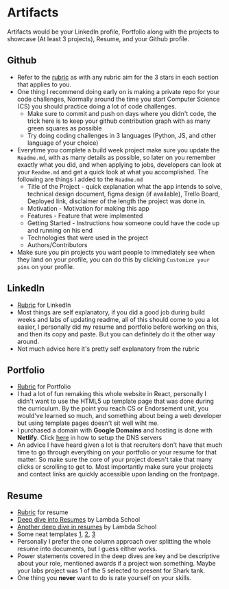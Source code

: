 # Artifacts

Artifacts would be your LinkedIn profile, Portfolio along with the projects to showcase (At least 3 projects), Resume, and your Github profile.

## Github

- Refer to the [rubric](https://drive.google.com/file/d/1geqZSdwle2YU6dRGjBbvFT2U9WqReOLU/view) as with any rubric aim for the 3 stars in each section that applies to you.
- One thing I recommend doing early on is making a private repo for your code challenges, Normally around the time you start Computer Science (CS) you should practice doing a lot of code challenges.
  - Make sure to commit and push on days where you didn't code, the trick here is to keep your github contribution graph with as many green squares as possible
  - Try doing coding challenges in 3 languages (Python, JS, and other language of your choice)
- Everytime you complete a build week project make sure you update the `Readme.md`, with as many details as possible, so later on you remember exactly what you did, and when applying to jobs, developers can look at your `Readme.md` and get a quick look at what you accomplished. The following are things I added to the `Readme.md`
  - Title of the Project - quick explanation what the app intends to solve, technical design document, figma design (if available), Trello Board, Deployed link, disclaimer of the length the project was done in.
  - Motivation - Motivation for making this app
  - Features - Feature that were implmented
  - Getting Started - Instructions how someone could have the code up and running on his end
  - Technologies that were used in the project
  - Authors/Contributors
- Make sure you pin projects you want people to immediately see when they land on your profile, you can do this by clicking `Customize your pins` on your profile.

## LinkedIn

- [Rubric](https://drive.google.com/file/d/15iB86TUKAMUaHxB3zf74A5oRTwmAVnkL/view) for LinkedIn
- Most things are self explanatory, if you did a good job during build weeks and labs of updating readme, all of this should come to you a lot easier, I personally did my resume and portfolio before working on this, and then its copy and paste. But you can definitely do it the other way around.
- Not much advice here it's pretty self explanatory from the rubric

## Portfolio

- [Rubric](https://drive.google.com/file/d/15iB86TUKAMUaHxB3zf74A5oRTwmAVnkL/view) for Portfolio
- I had a lot of fun remaking this whole website in React, personally I didn't want to use the HTML5 up template page that was done during the curriculum. By the point you reach CS or Endorsement unit, you would've learned so much, and something about being a web developer but using template pages doesn't sit well wiht me.
- I purchased a domain with **Google Domains** and hosting is done with **Netlify**. Click [here](./Googledomains.md) in how to setup the DNS servers
- An advice I have heard given a lot is that recruiters don't have that much time to go through everything on your portfolio or your resume for that matter. So make sure the core of your project doesn't take that many clicks or scrolling to get to. Most importantly make sure your projects and contact links are quickly accessible upon landing on the frontpage.

## Resume

- [Rubric](https://drive.google.com/file/d/103wsR5GxmLhQYEjIcBMA3hFc0Ge1artc/view) for resume
- [Deep dive into Resumes](https://lambdaschool.com/the-commons/how-to-write-a-stand-out-resume) by Lambda School
- [Another deep dive in resumes](https://docs.google.com/document/d/1BOwmlkiPJH_96dnjI3nAW8ok-BOR8hkl5Us70bwf24U/edit) by Lambda School
- Some neat templates [1](https://resumegenius.com/wp-content/uploads/2018/07/data-scientist-resume-example-template.png), [2](https://resumegenius.com/wp-content/uploads/2017/09/Software-Engineer-Resume-Example-Template.png), [3](https://assets.qwikresume.com/resume-samples/pdf/screenshots/mobile-developer-1530594976-pdf.jpg)
- Personally I prefer the one column approach over splitting the whole resume into documents, but I guess either works.
- Power statements covered in the deep dives are key and be descriptive about your role, mentioned awards if a project won something. Maybe your labs project was 1 of the 5 selected to present for Shark tank.
- One thing you **never** want to do is rate yourself on your skills.
